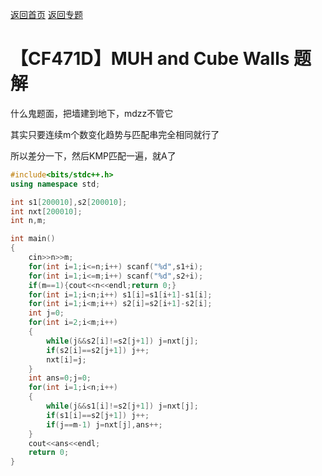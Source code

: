 [返回首页](https://EbolaEmperor.github.io)
[返回专题](https://EbolaEmperor.github.io/special/KMP)

# 【CF471D】MUH and Cube Walls 题解

什么鬼题面，把墙建到地下，mdzz不管它

其实只要连续m个数变化趋势与匹配串完全相同就行了

所以差分一下，然后KMP匹配一遍，就A了

```cpp
#include<bits/stdc++.h>
using namespace std;

int s1[200010],s2[200010];
int nxt[200010];
int n,m;

int main()
{
	cin>>n>>m;
	for(int i=1;i<=n;i++) scanf("%d",s1+i);
	for(int i=1;i<=m;i++) scanf("%d",s2+i);
	if(m==1){cout<<n<<endl;return 0;}
	for(int i=1;i<n;i++) s1[i]=s1[i+1]-s1[i];
	for(int i=1;i<m;i++) s2[i]=s2[i+1]-s2[i];
	int j=0;
	for(int i=2;i<m;i++)
	{
		while(j&&s2[i]!=s2[j+1]) j=nxt[j];
		if(s2[i]==s2[j+1]) j++;
		nxt[i]=j;
	}
	int ans=0;j=0;
	for(int i=1;i<n;i++)
	{
		while(j&&s1[i]!=s2[j+1]) j=nxt[j];
		if(s1[i]==s2[j+1]) j++;
		if(j==m-1) j=nxt[j],ans++;
	}
	cout<<ans<<endl;
	return 0;
}
```
